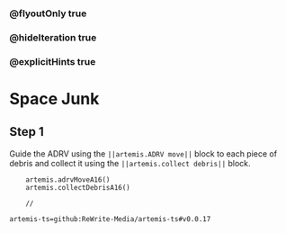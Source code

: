 ### @flyoutOnly true
### @hideIteration true
### @explicitHints true

# Space Junk

## Step 1
Guide the ADRV using the ``||artemis.ADRV move||`` block to each piece of debris and collect it using the ``||artemis.collect debris||`` block.

```ghost
    artemis.adrvMoveA16()
    artemis.collectDebrisA16()
```
```template
    //
```

```package
artemis-ts=github:ReWrite-Media/artemis-ts#v0.0.17
```